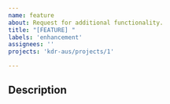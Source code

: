```yaml
---
name: feature
about: Request for additional functionality.
title: "[FEATURE] "
labels: 'enhancement'
assignees: ''
projects: 'kdr-aus/projects/1'

---
```


## Description

